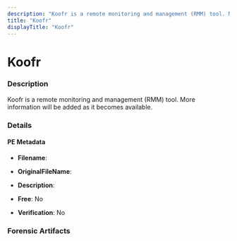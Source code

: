 ```yaml
---
description: "Koofr is a remote monitoring and management (RMM) tool. More information will be added as it becomes available."
title: "Koofr"
displayTitle: "Koofr"
---
```




# Koofr


### Description

Koofr is a remote monitoring and management (RMM) tool. More information will be added as it becomes available.




### Details


#### PE Metadata
- **Filename**: 
- **OriginalFileName**: 
- **Description**: 


- **Free**: No

- **Verification**: No





### Forensic Artifacts










